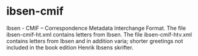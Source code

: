 # ibsen-cmif
Ibsen - CMIF – Correspondence Metadata Interchange Format.
The file ibsen-cmif-ht.xml contains letters from Ibsen.
The file ibsen-cmif-htv.xml contains letters from Ibsen and in addition varia; shorter greetings not included in the book edition Henrik Ibsens skrifter.
